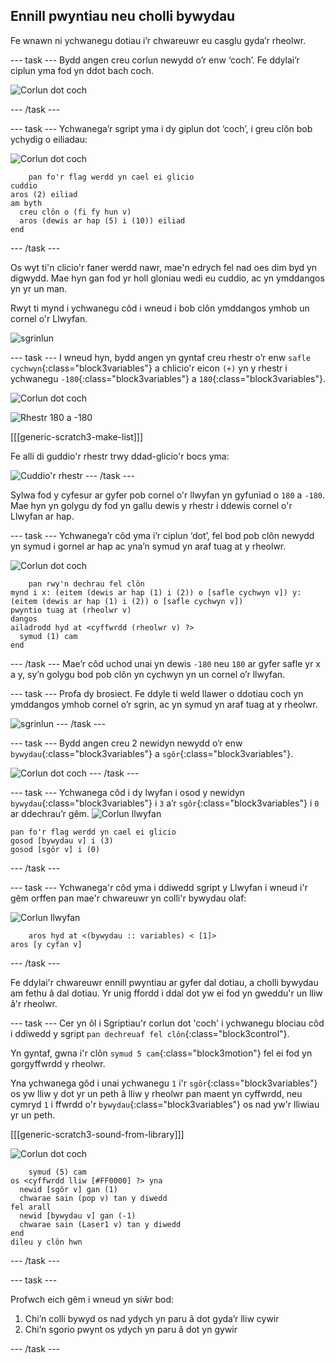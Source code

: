 ## Ennill pwyntiau neu cholli bywydau

Fe wnawn ni ychwanegu dotiau i’r chwareuwr eu casglu gyda’r rheolwr.

--- task --- Bydd angen creu corlun newydd o’r enw ‘coch’. Fe ddylai’r ciplun yma fod yn ddot bach coch.

![Corlun dot coch](images/dots-red.png)

--- /task ---

--- task --- Ychwanega’r sgript yma i dy giplun dot ‘coch’, i greu clôn bob ychydig o eiliadau:

![Corlun dot coch](images/red-sprite.png)

```blocks3
    pan fo'r flag werdd yn cael ei glicio
cuddio
aros (2) eiliad
am byth 
  creu clôn o (fi fy hun v)
  aros (dewis ar hap (5) i (10)) eiliad
end
```

--- /task ---

Os wyt ti'n clicio'r faner werdd nawr, mae'n edrych fel nad oes dim byd yn digwydd. Mae hyn gan fod yr holl gloniau wedi eu cuddio, ac yn ymddangos yn yr un man.

Rwyt ti mynd i ychwanegu côd i wneud i bob clôn ymddangos ymhob un cornel o'r Llwyfan.

![sgrinlun](images/dots-start.png)

--- task ---
I wneud hyn, bydd angen yn gyntaf creu rhestr o’r enw `safle cychwyn`{:class="block3variables"} a chlicio'r eicon `(+)` yn y rhestr i ychwanegu `-180`{:class="block3variables"} a `180`{:class="block3variables"}.

![Corlun dot coch](images/red-sprite.png)

![Rhestr 180 a -180](images/dots-list.png)

[[[generic-scratch3-make-list]]]

Fe alli di guddio'r rhestr trwy ddad-glicio'r bocs yma:

![Cuddio'r rhestr](images/hide-list.png) --- /task ---

Sylwa fod y cyfesur ar gyfer pob cornel o'r llwyfan yn gyfuniad o `180` a `-180`. Mae hyn yn golygu dy fod yn gallu dewis y rhestr i ddewis cornel o'r Llwyfan ar hap.

--- task --- Ychwanega’r côd yma i’r ciplun ‘dot’, fel bod pob clôn newydd yn symud i gornel ar hap ac yna’n symud yn araf tuag at y rheolwr.

![Corlun dot coch](images/red-sprite.png)

```blocks3
    pan rwy'n dechrau fel clôn
mynd i x: (eitem (dewis ar hap (1) i (2)) o [safle cychwyn v]) y: (eitem (dewis ar hap (1) i (2)) o [safle cychwyn v])
pwyntio tuag at (rheolwr v)
dangos
ailadrodd hyd at <cyffwrdd (rheolwr v) ?> 
  symud (1) cam
end
```
--- /task ---
Mae’r côd uchod unai yn dewis `-180` neu `180` ar gyfer safle yr x a y, sy’n golygu bod pob clôn yn cychwyn yn un cornel o’r llwyfan.

--- task --- Profa dy brosiect. Fe ddyle ti weld llawer o ddotiau coch yn ymddangos ymhob cornel o’r sgrin, ac yn symud yn araf tuag at y rheolwr.

![sgrinlun](images/dots-red-test.png) --- /task ---

--- task ---
Bydd angen creu 2 newidyn newydd o’r enw `bywydau`{:class="block3variables"} a `sgôr`{:class="block3variables"}.

![Corlun dot coch](images/red-sprite.png) --- /task ---

--- task ---
Ychwanega côd i dy lwyfan i osod y newidyn `bywydau`{:class="block3variables"} i `3` a’r `sgôr`{:class="block3variables"} i `0` ar ddechrau’r gêm. ![Corlun llwyfan](images/stage-sprite.png)

```blocks3
pan fo'r flag werdd yn cael ei glicio
gosod [bywydau v] i (3)
gosod [sgôr v] i (0)
```

--- /task ---

--- task ---
Ychwanega'r côd yma i ddiwedd sgript y Llwyfan i wneud i'r gêm orffen pan mae'r chwareuwr yn colli'r bywydau olaf:

![Corlun llwyfan](images/stage-sprite.png)

```blocks3
    aros hyd at <(bywydau :: variables) < [1]>
aros [y cyfan v]
```

--- /task ---

Fe ddylai'r chwareuwr ennill pwyntiau ar gyfer dal dotiau, a cholli bywydau am fethu â dal dotiau. Yr unig ffordd i ddal dot yw ei fod yn gweddu'r un lliw â'r rheolwr.

--- task ---
Cer yn ôl i Sgriptiau'r corlun dot 'coch' i ychwanegu blociau côd i ddiwedd y sgript `pan dechreuaf fel clôn`{:class="block3control"}.

Yn gyntaf, gwna i'r clôn `symud 5 cam`{:class="block3motion"} fel ei fod yn gorgyffwrdd y rheolwr.

Yna ychwanega gôd i unai ychwanegu `1` i'r `sgôr`{:class="block3variables"} os yw lliw y dot yr un peth â lliw y rheolwr pan maent yn cyffwrdd, neu cymryd `1` i ffwrdd o'r `bywydau`{:class="block3variables"} os nad yw'r lliwiau yr un peth.

[[[generic-scratch3-sound-from-library]]]

![Corlun dot coch](images/red-sprite.png)

```blocks3
    symud (5) cam
os <cyffwrdd lliw [#FF0000] ?> yna 
  newid [sgôr v] gan (1)
  chwarae sain (pop v) tan y diwedd
fel arall 
  newid [bywydau v] gan (-1)
  chwarae sain (Laser1 v) tan y diwedd
end
dileu y clôn hwn
```

--- /task ---

--- task ---

Profwch eich gêm i wneud yn siŵr bod:

1. Chi’n colli bywyd os nad ydych yn paru â dot gyda’r lliw cywir
2. Chi’n sgorio pwynt os ydych yn paru â dot yn gywir

--- /task ---